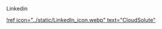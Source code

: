Linkedin

[!ref icon="../static/LinkedIn_icon.webp" text="CloudSolute"](https://www.linkedin.com/company/cloudsolutenet)